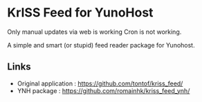 # KrISS Feed for YunoHost #
Only manual updates via web is working
Cron is not working.

A simple and smart (or stupid) feed reader package for Yunohost.

## Links ##
* Original application : https://github.com/tontof/kriss_feed/
* YNH package : https://github.com/romainhk/kriss_feed_ynh/
